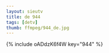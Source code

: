 ```yaml
--- 
layout: sieutv
title: de 944
tags: [detv]
thumb: ffmpeg/944_de.jpg
---
```

{% include oADdzK6f4W key="944" %} 
